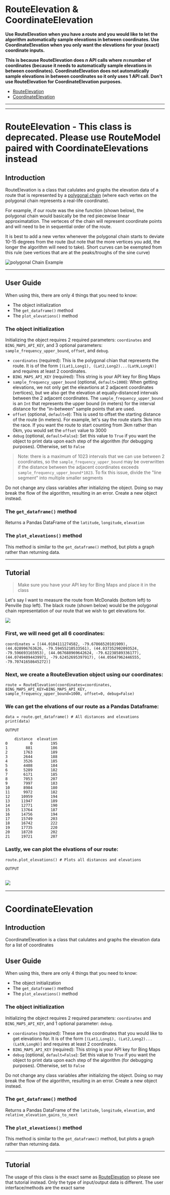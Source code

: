 # RouteElevation & CoordinateElevation

**Use RouteElevation when you have a route and you would like to let the algorithm automatically sample elevations in between coordinates. Use CoordinateElevation when you only want the elevations for your (exact) coordinate inputs.** 

**This is because RouteElevation does _n_ API calls where _n_=number of coordinates (because it needs to automatically sample elevations in between coordinates). CoordinateElevation does not automatically sample elevations in between coordinates so it only uses 1 API call. Don't use RouteElevation for CoordinateElevation purposes.**

- [RouteElevation](#routeelevation)
- [CoordinateElevation](#coordinateelevation)
---
---
# RouteElevation - This class is deprecated. Please use RouteModel paired with CoordinateElevations instead
## Introduction
RouteElevation is a class that calulates and graphs the elevation data of a route that is represented by a [polygonal chain](https://en.wikipedia.org/wiki/Polygonal_chain) (where each vertex on the polygonal chain represents a real-life coordinate).

For example, if our route was the sine function (shown below), the polygonal chain would basically be the red piecewise linear approximatation. The verteces of the chain will represent coordinate points and will need to be in sequential order of the route.

It is best to add a new vertex whenever the polygonal chain starts to deviate 10-15 degrees from the route (but note that the more vertices you add, the longer the algorithm will need to take). Short curves can be exempted from this rule (see vertices that are at the peaks/troughs of the sine curve)

![polygonal Chain Example](./assets/polychain_example.jpg)

---
## User Guide
When using this, there are only 4 things that you need to know:

- The object initialization
- The `get_dataframe()` method
- The `plot_elevations()` method

### The object initialization
Initializing the object requires 2 required parameters: `coordinates` and `BING_MAPS_API_KEY`, and 3 optional parameters: `sample_frequency_upper_bound`, `offset`, and `debug`.

- `coordinates` (required): This is the polygonal chian that represents the route. It is of the form `[(Lat1,Long1), (Lat2,Long2)...(LatN,LongN)]` and requires at least 2 coordinates.
- `BING_MAPS_API_KEY` (required): This string is your API key for Bing Maps
- `sample_frequency_upper_bound` (optional, `default=1000`): When getting elevations, we not only get the eleavtions at 2 adjacent coordinates (vertices), but we also get the elevation at equally-distanced intervals between the 2 adjacent coordinates. The `sample_frequency_upper_bound` is an `Int` that represents the upper bound (in meters) for the interval distance for the "in-between" sample points that are used. 
- `offset` (optional, `default=0`): This is used to offset the starting distance of the route (in meters). For example, let's say the route starts 3km into the race. If you want the route to start counting from 3km rather than 0km, you would set the `offset` value to 3000
- `debug` (optional, `default=False`): Set this value to `True` if you want the object to print data upon each step of the algorithm (for debugging purposes). Otherwise, set to `False`

> Note: there is a maximum of 1023 intervals that we can use between 2 coordinates, so the `sample_frequency_upper_bound` may be overwritten if the distance between the adjacent coordinates exceeds `sample_frequency_upper_bound*1023`. To fix this issue, divide the "line segment" into multiple smaller segments

Do not change any class variables after initializing the object. Doing so may break the flow of the algorithm, resulting in an error. Create a new object instead.

### The `get_dataframe()` method
Returns a Pandas DataFrame of the `latitude`,  `longitude`,  `elevation`

### The `plot_elevations()` method
This method is similar to the `get_dataframe()` method, but plots a graph rather than returning data.


---
## Tutorial

> Make sure you have your API key for Bing Maps and place it in the class

Let's say I want to measure the route from McDonalds (bottom left) to Penville (top left). The black route (shown below) would be the polygonal chain representation of our route that we wish to get elevations for.

![](./assets/tutorial_1.png)

### First, we will need get all 6 coordinates:
```
coordinates = [(44.0104111274582, -79.67866520101909), (44.028996763626, -79.59455210533561), (44.037352902093524, -79.596693165953), (44.067688969642624, -79.62238589336177), (44.07494094439971, -79.62452695397917), (44.05647962446555, -79.70741658645272)]
```

### Next, we create a RouteElevation object using our coordinates:
```
route = RouteElevation(coordinates=coordinates, BING_MAPS_API_KEY=BING_MAPS_API_KEY, sample_frequency_upper_bound=1000, offset=0, debug=False)
```

### We can get the elvations of our route as a Pandas Dataframe:
```
data = route.get_dataframe() # All distances and elevations
print(data)
```
```
OUTPUT

    distance  elevation
0          0        195
1        881        186
2       1763        189
3       2644        188
4       3526        185
5       4408        184
6       5289        182
7       6171        185
8       7053        207
9       7997        183
10      8984        180
11      9972        182
12     10959        194
13     11947        189
14     12771        190
15     13764        187
16     14756        194
17     15749        203
18     16742        222
19     17735        220
20     18728        202
21     19721        207
```

### Lastly, we can plot the elvations of our route:
```
route.plot_elevations() # Plots all distances and elevations
```
```
OUTPUT
```
![](./assets/tutorial_2.png)
---
---

# CoordinateElevation
## Introduction
CoordinateElevation is a class that calulates and graphs the elevation data for a list of coordinates

## User Guide
When using this, there are only 4 things that you need to know:

- The object initialization
- The `get_dataframe()` method
- The `plot_elevations()` method

### The object initialization
Initializing the object requires 2 required parameters: `coordinates` and `BING_MAPS_API_KEY`, and 1 optional parameter: `debug`.

- `coordinates` (required): These are the coordinates that you would like to get elevations for. It is of the form `[(Lat1,Long1), (Lat2,Long2)...(LatN,LongN)]` and requires at least 2 coordinates.
- `BING_MAPS_API_KEY` (required): This string is your API key for Bing Maps
- `debug` (optional, `default=False`): Set this value to `True` if you want the object to print data upon each step of the algorithm (for debugging purposes). Otherwise, set to `False`

Do not change any class variables after initializing the object. Doing so may break the flow of the algorithm, resulting in an error. Create a new object instead.

### The `get_dataframe()` method
Returns a Pandas DataFrame of the `latitude`,  `longitude`,  `elevation`, and `relative_elevation_gains_to_next`

### The `plot_elevations()` method
This method is similar to the `get_dataframe()` method, but plots a graph rather than returning data.


---
## Tutorial

The usage of this class is the exact same as [RouteElevation](#routeelevation) so please see that tutorial instead. Only the type of input/output data is different. The user interface/methods are the exact same
